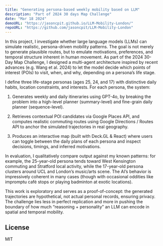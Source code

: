 ```yaml
---
title: "Generating persona-based weekly mobility based on LLM"
description: "Part of 2024 30 days Map Challenge"
date: "Mar 18 2024"
demoURL: "https://jasoncpit.github.io/LLM-Mobility-London/"
repoURL: "https://github.com/jasoncpit/LLM-Mobility-London"
---
```


In this project, I investigate whether large language models (LLMs) can simulate realistic, persona-driven mobility patterns. The goal is not merely to generate plausible routes, but to emulate motivations, preferences, and temporal structure inherent in human movement. As part of the 2024 30-Day Map Challenge, I designed a multi-agent architecture inspired by recent advances (e.g. Wang et al. 2024) to let the model decide which points of interest (POIs) to visit, when, and why, depending on a persona’s life stage.

I define three life-stage personas (ages 25, 24, and 17) with distinctive daily habits, location constraints, and interests. For each persona, the system:

1. Generates weekly and daily itineraries using GPT-4o, by breaking the problem into a high-level planner (summary-level) and fine-grain daily planner (sequence-level).

2. Retrieves contextual POI candidates via Google Places API, and computes realistic commuting routes using Google Directions / Routes API to anchor the simulated trajectories in real geography.

3. Produces an interactive map (built with Deck.GL & React) where users can toggle between the daily plans of each persona and inspect decisions, timings, and inferred motivations.

In evaluation, I qualitatively compare output against my known patterns: for example, the 25-year-old persona tends toward West Kensington commuting and Stratford local activity, while the 17-year-old persona clusters around UCL and London’s music/arts scene. The AI’s behavior is impressively coherent in many cases (though with occasional oddities like impromptu café stops or playing badminton at exotic locations).

This work is exploratory and serves as a proof-of-concept: the generated trajectories are hypothetical, not actual personal records, ensuring privacy. The challenge lies less in perfect replication and more in pushing the boundary of how much “reasoning + personality” an LLM can encode in spatial and temporal mobility.

## License

MIT